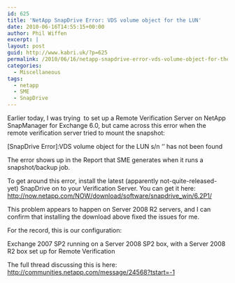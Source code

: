 ```yaml
---
id: 625
title: 'NetApp SnapDrive Error: VDS volume object for the LUN'
date: 2010-06-16T14:55:15+00:00
author: Phil Wiffen
excerpt: |
layout: post
guid: http://www.kabri.uk/?p=625
permalink: /2010/06/16/netapp-snapdrive-error-vds-volume-object-for-the-lun/
categories:
  - Miscellaneous
tags:
  - netapp
  - SME
  - SnapDrive
---
```

Earlier today, I was trying  to set up a Remote Verification Server on NetApp SnapManager for Exchange 6.0, but came across this error when the remote verification server tried to mount the snapshot:

[SnapDrive Error]:VDS volume object for the LUN s/n &#8216;<serial>&#8217; has not been found

The error shows up in the Report that SME generates when it runs a snapshot/backup job.

To get around this error, install the latest (apparently not-quite-released-yet) SnapDrive on to your Verification Server. You can get it here: <http://now.netapp.com/NOW/download/software/snapdrive_win/6.2P1/>

This problem appears to happen on Server 2008 R2 servers, and I can confirm that installing the download above fixed the issues for me.

For the record, this is our configuration:

Exchange 2007 SP2 running on a Server 2008 SP2 box, with a Server 2008 R2 box set up for Remote Verification

The full thread discussing this is here: <http://communities.netapp.com/message/24568?tstart=-1>